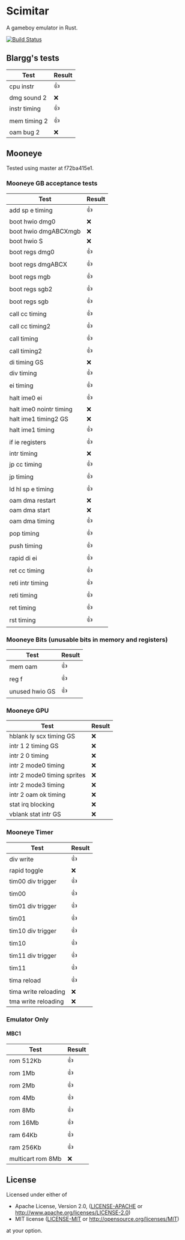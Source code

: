 # Scimitar

A gameboy emulator in Rust.

[![Build Status](https://travis-ci.org/tompko/scimitar.svg?branch=master)](https://travis-ci.org/tompko/scimitar)

## Blargg's tests

| Test         | Result|
|--------------|-------|
| cpu instr    | :+1:  |
| dmg sound 2  | :x:   |
| instr timing | :+1:  |
| mem timing 2 | :+1:  |
| oam bug 2    | :x:   |

## Mooneye
Tested using master at f72ba415e1.

### Mooneye GB acceptance tests

| Test                    | Result |
| ----------------------- | -------|
| add sp e timing         | :+1:   |
| boot hwio dmg0          | :x:    |
| boot hwio dmgABCXmgb    | :x:    |
| boot hwio S             | :x:    |
| boot regs dmg0          | :+1:   |
| boot regs dmgABCX       | :+1:   |
| boot regs mgb           | :+1:   |
| boot regs sgb2          | :+1:   |
| boot regs sgb           | :+1:   |
| call cc timing          | :+1:   |
| call cc timing2         | :+1:   |
| call timing             | :+1:   |
| call timing2            | :+1:   |
| di timing GS            | :x:    |
| div timing              | :+1:   |
| ei timing               | :+1:   |
| halt ime0 ei            | :+1:   |
| halt ime0 nointr timing | :x:    |
| halt ime1 timing2 GS    | :x:    |
| halt ime1 timing        | :+1:   |
| if ie registers         | :+1:   |
| intr timing             | :x:    |
| jp cc timing            | :+1:   |
| jp timing               | :+1:   |
| ld hl sp e timing       | :+1:   |
| oam dma restart         | :x:    |
| oam dma start           | :x:    |
| oam dma timing          | :+1:   |
| pop timing              | :+1:   |
| push timing             | :+1:   |
| rapid di ei             | :+1:   |
| ret cc timing           | :+1:   |
| reti intr timing        | :+1:   |
| reti timing             | :+1:   |
| ret timing              | :+1:   |
| rst timing              | :+1:   |

### Mooneye Bits (unusable bits in memory and registers)

| Test           | Result |
| -------------- | -------|
| mem oam        | :+1:   |
| reg f          | :+1:   |
| unused hwio GS | :+1:   |


### Mooneye GPU

| Test                        | Result |
| --------------------------- | -------|
| hblank ly scx timing GS     | :x:    |
| intr 1 2 timing GS          | :x:    |
| intr 2 0 timing             | :x:    |
| intr 2 mode0 timing         | :x:    |
| intr 2 mode0 timing sprites | :x:    |
| intr 2 mode3 timing         | :x:    |
| intr 2 oam ok timing        | :x:    |
| stat irq blocking           | :x:    |
| vblank stat intr GS         | :x:    |

### Mooneye Timer

| Test                 | Result |
| -------------------- | -------|
| div write            | :+1:   |
| rapid toggle         | :x:    |
| tim00 div trigger    | :+1:   |
| tim00                | :+1:   |
| tim01 div trigger    | :+1:   |
| tim01                | :+1:   |
| tim10 div trigger    | :+1:   |
| tim10                | :+1:   |
| tim11 div trigger    | :+1:   |
| tim11                | :+1:   |
| tima reload          | :+1:   |
| tima write reloading | :x:    |
| tma write reloading  | :x:    |

### Emulator Only

#### MBC1

| Test              | Result |
| ----------------- | -------|
| rom 512Kb         | :+1:   |
| rom 1Mb           | :+1:   |
| rom 2Mb           | :+1:   |
| rom 4Mb           | :+1:   |
| rom 8Mb           | :+1:   |
| rom 16Mb          | :+1:   |
| ram 64Kb          | :+1:   |
| ram 256Kb         | :+1:   |
| multicart rom 8Mb | :x:    |

## License

Licensed under either of

 * Apache License, Version 2.0, ([LICENSE-APACHE](LICENSE-APACHE) or http://www.apache.org/licenses/LICENSE-2.0)
 * MIT license ([LICENSE-MIT](LICENSE-MIT) or http://opensource.org/licenses/MIT)

at your option.
